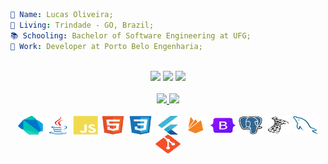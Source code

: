 


```yaml
👤 Name: Lucas Oliveira;
📍 Living: Trindade - GO, Brazil;
📚 Schooling: Bachelor of Software Engineering at UFG;
💼 Work: Developer at Porto Belo Engenharia;
```


<br/>
<div align="center">
<a href="https://instagram.com/lucas.olisouza" target="_blank"><img src="https://img.shields.io/badge/-Instagram-%23E4405F?style=for-the-badge&logo=instagram&logoColor=white" target="_blank"></a>
<a href = "mailto:lycasoliveira@gmail.com"><img src="https://img.shields.io/badge/Gmail-D14836?style=for-the-badge&logo=gmail&logoColor=white" target="_blank"></a>
<a href="https://www.linkedin.com/in/lucas-oliveira-de-souza-0318a5174" target="_blank"><img src="https://img.shields.io/badge/-LinkedIn-%230077B5?style=for-the-badge&logo=linkedin&logoColor=white" target="_blank"></a>   
</div>


<br/>
<div align="center">
  <a href="https://github.com/lucasoliveirasouza">
    <img height="160em" src="https://github-readme-stats.vercel.app/api?username=lucasoliveirasouza&show_icons=true&theme=algolia&include_all_commits=true&count_private=true"/>
    <img height="160em" src="https://github-readme-stats.vercel.app/api/top-langs/?username=lucasoliveirasouza&layout=compact&langs_count=7&theme=algolia&include_all_commits=true&count_private=true"/>
  </a>
</div>
 
<br/>
<div align="center">
  
 <img align="center" title="Dart" height="30" width="40" src="https://raw.githubusercontent.com/devicons/devicon/master/icons/dart/dart-original.svg">
 <img align="center" title="Java" height="30" width="40" src="https://raw.githubusercontent.com/devicons/devicon/master/icons/java/java-original.svg">
 <img align="center" title="Javascript" height="30" width="40" src="https://raw.githubusercontent.com/devicons/devicon/master/icons/javascript/javascript-plain.svg">
 <img align="center" title="HTML" height="30" width="40" src="https://raw.githubusercontent.com/devicons/devicon/master/icons/html5/html5-original.svg">
 <img align="center" title="CSS" height="30" width="40" src="https://raw.githubusercontent.com/devicons/devicon/master/icons/css3/css3-original.svg">
 <img align="center" title="Flutter" height="30" width="40" src="https://raw.githubusercontent.com/devicons/devicon/master/icons/flutter/flutter-original.svg">
 <img align="center" title="Firebase" height="30" width="40" src="https://raw.githubusercontent.com/devicons/devicon/master/icons/firebase/firebase-plain.svg">
 <img align="center" title="Bootstrap" height="30" width="40" src="https://raw.githubusercontent.com/devicons/devicon/master/icons/bootstrap/bootstrap-original.svg">
 <img align="center" title="Postgres" height="30" width="40" src="https://raw.githubusercontent.com/devicons/devicon/master/icons/postgresql/postgresql-original.svg">
 <img align="center" title="SQL Server" height="30" width="40" src="https://raw.githubusercontent.com/devicons/devicon/master/icons/microsoftsqlserver/microsoftsqlserver-plain.svg">
 <img align="center" title="MySql" height="30" width="40" src="https://raw.githubusercontent.com/devicons/devicon/master/icons/mysql/mysql-original.svg">
 <img align="center" title="GIT" height="30" width="40" src="https://raw.githubusercontent.com/devicons/devicon/master/icons/git/git-original.svg">
 
 
</div>
          
          
          
          
          
          
          
